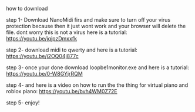 how to download

step 1- Download NanoMidi firs and make sure to turn off your virus protection because then it just wont work and your browser will delete the file. dont worry this is not a virus here is a tutorial: https://youtu.be/jqjpzDmxxfk

step 2- download midi to qwerty and here is a tutorial: https://youtu.be/j2OQ04j877c

step 3- once your done download loopbe1monitor.exe and here is a tutorial: https://youtu.be/0-W8GYjrRQM

step 4- and here is a video on how to run the the thing for virtual piano and roblox piano: https://youtu.be/bvh4WM0Z72E

step 5- enjoy!

